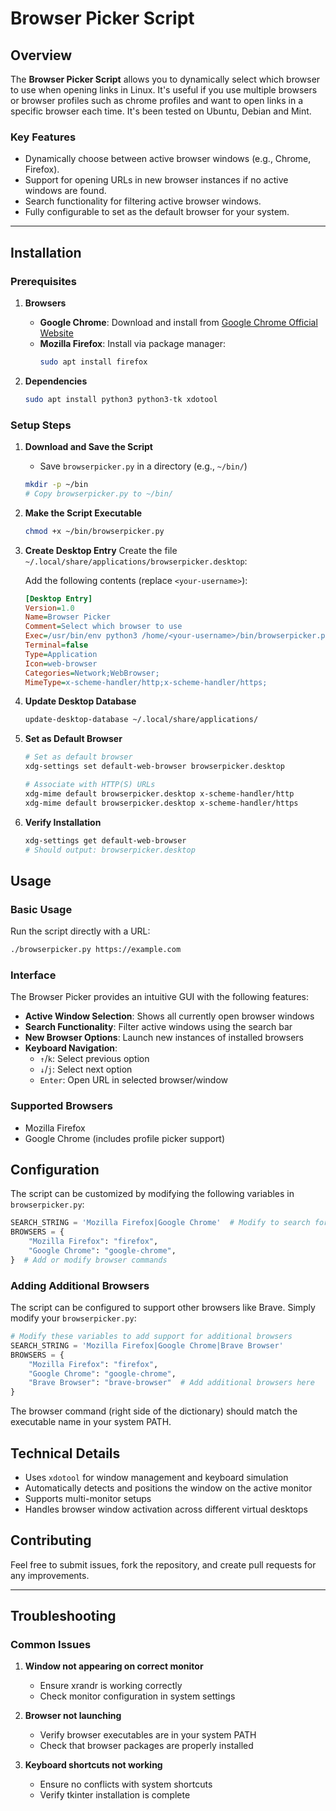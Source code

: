 # **Browser Picker Script**

## **Overview**

The **Browser Picker Script** allows you to dynamically select which browser to use when opening links in Linux. It's useful if you use multiple browsers or browser profiles such as chrome profiles and want to open links in a specific browser each time. It's been tested on Ubuntu, Debian and Mint.

### **Key Features**
- Dynamically choose between active browser windows (e.g., Chrome, Firefox).
- Support for opening URLs in new browser instances if no active windows are found.
- Search functionality for filtering active browser windows.
- Fully configurable to set as the default browser for your system.

---

## **Installation**

### **Prerequisites**

1. **Browsers**
   - **Google Chrome**: Download and install from [Google Chrome Official Website](https://www.google.com/chrome/)
   - **Mozilla Firefox**: Install via package manager:
     ```bash
     sudo apt install firefox
     ```

2. **Dependencies**
   ```bash
   sudo apt install python3 python3-tk xdotool
   ```

### **Setup Steps**

1. **Download and Save the Script**
   - Save `browserpicker.py` in a directory (e.g., `~/bin/`)
   ```bash
   mkdir -p ~/bin
   # Copy browserpicker.py to ~/bin/
   ```

2. **Make the Script Executable**
   ```bash
   chmod +x ~/bin/browserpicker.py
   ```

3. **Create Desktop Entry**
   Create the file `~/.local/share/applications/browserpicker.desktop`:

   Add the following contents (replace `<your-username>`):
   ```ini
   [Desktop Entry]
   Version=1.0
   Name=Browser Picker
   Comment=Select which browser to use
   Exec=/usr/bin/env python3 /home/<your-username>/bin/browserpicker.py %u
   Terminal=false
   Type=Application
   Icon=web-browser
   Categories=Network;WebBrowser;
   MimeType=x-scheme-handler/http;x-scheme-handler/https;
   ```

4. **Update Desktop Database**
   ```bash
   update-desktop-database ~/.local/share/applications/
   ```

5. **Set as Default Browser**
   ```bash
   # Set as default browser
   xdg-settings set default-web-browser browserpicker.desktop
   
   # Associate with HTTP(S) URLs
   xdg-mime default browserpicker.desktop x-scheme-handler/http
   xdg-mime default browserpicker.desktop x-scheme-handler/https
   ```

6. **Verify Installation**
   ```bash
   xdg-settings get default-web-browser
   # Should output: browserpicker.desktop
   ```

## **Usage**

### **Basic Usage**
Run the script directly with a URL:
```bash
./browserpicker.py https://example.com
```

### **Interface**
The Browser Picker provides an intuitive GUI with the following features:

- **Active Window Selection**: Shows all currently open browser windows
- **Search Functionality**: Filter active windows using the search bar
- **New Browser Options**: Launch new instances of installed browsers
- **Keyboard Navigation**:
  - `↑`/`k`: Select previous option
  - `↓`/`j`: Select next option
  - `Enter`: Open URL in selected browser/window

### **Supported Browsers**
- Mozilla Firefox
- Google Chrome (includes profile picker support)

## **Configuration**

The script can be customized by modifying the following variables in `browserpicker.py`:

```python
SEARCH_STRING = 'Mozilla Firefox|Google Chrome'  # Modify to search for different browser windows
BROWSERS = {
    "Mozilla Firefox": "firefox",
    "Google Chrome": "google-chrome",
}  # Add or modify browser commands
```

### **Adding Additional Browsers**

The script can be configured to support other browsers like Brave. Simply modify your `browserpicker.py`:

```python:browserpicker.py
# Modify these variables to add support for additional browsers
SEARCH_STRING = 'Mozilla Firefox|Google Chrome|Brave Browser'
BROWSERS = {
    "Mozilla Firefox": "firefox",
    "Google Chrome": "google-chrome",
    "Brave Browser": "brave-browser"  # Add additional browsers here
}
```

The browser command (right side of the dictionary) should match the executable name in your system PATH.

## **Technical Details**

- Uses `xdotool` for window management and keyboard simulation
- Automatically detects and positions the window on the active monitor
- Supports multi-monitor setups
- Handles browser window activation across different virtual desktops

## **Contributing**

Feel free to submit issues, fork the repository, and create pull requests for any improvements.

---

## **Troubleshooting**

### Common Issues
1. **Window not appearing on correct monitor**
   - Ensure xrandr is working correctly
   - Check monitor configuration in system settings

2. **Browser not launching**
   - Verify browser executables are in your system PATH
   - Check that browser packages are properly installed

3. **Keyboard shortcuts not working**
   - Ensure no conflicts with system shortcuts
   - Verify tkinter installation is complete

